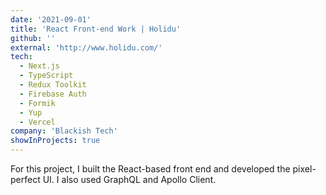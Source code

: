 ```yaml
---
date: '2021-09-01'
title: 'React Front-end Work | Holidu'
github: ''
external: 'http://www.holidu.com/'
tech:
  - Next.js
  - TypeScript
  - Redux Toolkit
  - Firebase Auth
  - Formik
  - Yup
  - Vercel
company: 'Blackish Tech'
showInProjects: true
---
```


For this project, I built the React-based front end and developed the pixel-perfect UI. I also used GraphQL and Apollo Client.